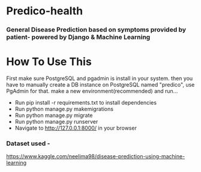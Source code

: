 # Predico-health
### General Disease Prediction based on symptoms provided by patient- powered by Django & Machine Learning

# How To Use This
First make sure PostgreSQL and pgadmin is install in your system. 
then you have to manually create a DB instance on PostgreSQL named "predico", use PgAdmin for that.
make a new environment(recommended) and run...

- Run pip install -r requirements.txt to install dependencies
- Run python manage.py makemigrations
- Run python manage.py migrate
- Run python manage.py runserver
- Navigate to http://127.0.0.1:8000/ in your browser

### Dataset used - 
https://www.kaggle.com/neelima98/disease-prediction-using-machine-learning
